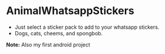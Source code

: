 # AnimalWhatsappStickers
* Just select a sticker pack to add to your whatsapp stickers. 
* Dogs, cats, cheems, and spongbob.

**Note:** Also my first android project
